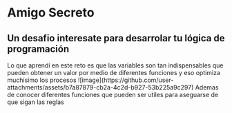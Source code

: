 <h1>Amigo Secreto</h1>
<h2>Un desafio interesate para desarrolar tu lógica de programación</h2>
Lo que aprendí en este reto es que las variables son tan indispensables que pueden obtener un valor por medio de diferentes funciones y eso optimiza muchisimo los procesos
![image](https://github.com/user-attachments/assets/b7a87879-cb2a-4c2d-b927-53b225a9c297)
Ademas de conocer diferentes funciones que pueden ser utiles para aseguarse de que sigan las reglas
